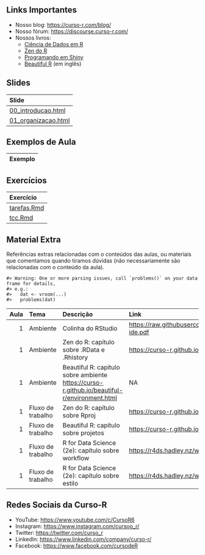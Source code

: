 
<!-- README.md is generated from README.Rmd. Please edit that file -->

## Links Importantes

- Nosso blog: <https://curso-r.com/blog/>
- Nosso fórum: <https://discourse.curso-r.com/>
- Nossos livros:
  - [Ciência de Dados em R](https://livro.curso-r.com/)
  - [Zen do R](https://curso-r.github.io/zen-do-r/)
  - [Programando em Shiny](https://programando-em-shiny.curso-r.com/)
  - [Beautiful R](https://curso-r.github.io/beautiful-r/) (em inglês)

## Slides

| Slide                                                                                               |
|:----------------------------------------------------------------------------------------------------|
| [00_introducao.html](https://curso-r.github.io/202305-r4ds-3/materiais/slides/00_introducao.html)   |
| [01_organizacao.html](https://curso-r.github.io/202305-r4ds-3/materiais/slides/01_organizacao.html) |

## Exemplos de Aula

| Exemplo |
|:--------|

## Exercícios

| Exercício                                                                               |
|:----------------------------------------------------------------------------------------|
| [tarefas.Rmd](https://curso-r.github.io/202305-r4ds-3/materiais/exercicios/tarefas.Rmd) |
| [tcc.Rmd](https://curso-r.github.io/202305-r4ds-3/materiais/exercicios/tcc.Rmd)         |

## Material Extra

Referências extras relacionadas com o conteúdos das aulas, ou materiais
que comentamos quando tiramos dúvidas (não necessariamente são
relacionadas com o conteúdo da aula).

    #> Warning: One or more parsing issues, call `problems()` on your data frame for details,
    #> e.g.:
    #>   dat <- vroom(...)
    #>   problems(dat)

| Aula | Tema              | Descrição                                                                                     | Link                                                                         |
|-----:|:------------------|:----------------------------------------------------------------------------------------------|:-----------------------------------------------------------------------------|
|    1 | Ambiente          | Colinha do RStudio                                                                            | <https://raw.githubusercontent.com/rstudio/cheatsheets/main/rstudio-ide.pdf> |
|    1 | Ambiente          | Zen do R: capítulo sobre .RData e .Rhistory                                                   | <https://curso-r.github.io/zen-do-r/rdata-rhistory.html>                     |
|    1 | Ambiente          | Beautiful R: capítulo sobre ambiente <https://curso-r.github.io/beautiful-r/environment.html> | NA                                                                           |
|    1 | Fluxo de trabalho | Zen do R: capítulo sobre Rproj                                                                | <https://curso-r.github.io/zen-do-r/rproj-dir.html>                          |
|    1 | Fluxo de trabalho | Beautiful R: capítulo sobre projetos                                                          | <https://curso-r.github.io/beautiful-r/r-projects.html>                      |
|    1 | Fluxo de trabalho | R for Data Science (2e): capítulo sobre workflow                                              | <https://r4ds.hadley.nz/workflow-scripts.html>                               |
|    1 | Fluxo de trabalho | R for Data Science (2e): capítulo sobre estilo                                                | <https://r4ds.hadley.nz/workflow-style.html>                                 |

## Redes Sociais da Curso-R

- YouTube: <https://www.youtube.com/c/CursoR6>
- Instagram: <https://www.instagram.com/cursoo_r/>
- Twitter: <https://twitter.com/curso_r>
- LinkedIn: <https://www.linkedin.com/company/curso-r/>
- Facebook: <https://www.facebook.com/cursodeR>
